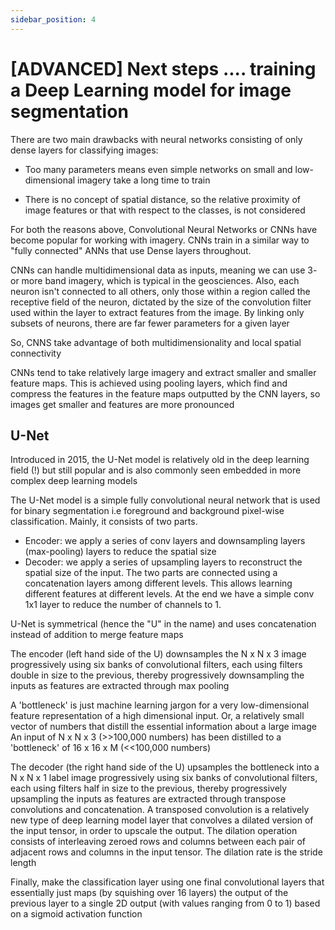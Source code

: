 ```yaml
---
sidebar_position: 4
---
```


# [ADVANCED] Next steps .... training a Deep Learning model for image segmentation


There are two main drawbacks with neural networks consisting of only dense layers for classifying images:

* Too many parameters means even simple networks on small and low-dimensional imagery take a long time to train

* There is no concept of spatial distance, so the relative proximity of image features or that with respect to the classes, is not considered

For both the reasons above, Convolutional Neural Networks or CNNs have become popular for working with imagery. CNNs train in a similar way to "fully connected" ANNs that use Dense layers throughout.

CNNs can handle multidimensional data as inputs, meaning we can use 3- or more band imagery, which is typical in the geosciences. Also, each neuron isn't connected to all others, only those within a region called the receptive field of the neuron, dictated by the size of the convolution filter used within the layer to extract features from the image. By linking only subsets of neurons, there are far fewer parameters for a given layer

So, CNNS take advantage of both multidimensionality and local spatial connectivity

CNNs tend to take relatively large imagery and extract smaller and smaller feature maps. This is achieved using pooling layers, which find and compress the features in the feature maps outputted by the CNN layers, so images get smaller and features are more pronounced


## U-Net

Introduced in 2015, the U-Net model is relatively old in the deep learning field (!) but still popular and is also commonly seen embedded in more complex deep learning models

The U-Net model is a simple fully convolutional neural network that is used for binary segmentation i.e foreground and background pixel-wise classification. Mainly, it consists of two parts.

* Encoder: we apply a series of conv layers and downsampling layers (max-pooling) layers to reduce the spatial size
* Decoder: we apply a series of upsampling layers to reconstruct the spatial size of the input.
The two parts are connected using a concatenation layers among different levels. This allows learning different features at different levels. At the end we have a simple conv 1x1 layer to reduce the number of channels to 1.

U-Net is symmetrical (hence the "U" in the name) and uses concatenation instead of addition to merge feature maps

The encoder (left hand side of the U) downsamples the N x N x 3 image progressively using six banks of convolutional filters, each using filters double in size to the previous, thereby progressively downsampling the inputs as features are extracted through max pooling

A 'bottleneck' is just machine learning jargon for a very low-dimensional feature representation of a high dimensional input. Or, a relatively small vector of numbers that distill the essential information about a large image An input of N x N x 3 (>>100,000 numbers) has been distilled to a 'bottleneck' of 16 x 16 x M (<<100,000 numbers)

The decoder (the right hand side of the U) upsamples the bottleneck into a N x N x 1 label image progressively using six banks of convolutional filters, each using filters half in size to the previous, thereby progressively upsampling the inputs as features are extracted through transpose convolutions and concatenation. A transposed convolution is a relatively new type of deep learning model layer that convolves a dilated version of the input tensor, in order to upscale the output. The dilation operation consists of interleaving zeroed rows and columns between each pair of adjacent rows and columns in the input tensor. The dilation rate is the stride length

Finally, make the classification layer using one final convolutional layers that essentially just maps (by squishing over 16 layers) the output of the previous layer to a single 2D output (with values ranging from 0 to 1) based on a sigmoid activation function
